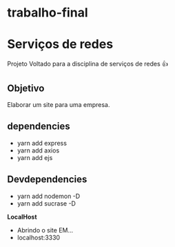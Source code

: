# trabalho-final

# Serviços de redes
Projeto Voltado para a disciplina de serviços de redes :+1:

## Objetivo
Elaborar um site para uma empresa.

## dependencies
<ul> 
  <li>yarn add express</li>
  <li>yarn add axios</li>
  <li>yarn add ejs</li>
</ul>  

## Devdependencies
<ul> 
  <li>yarn add nodemon -D</li>
  <li>yarn add sucrase -D</li>
</ul>  

__LocalHost__

<ul>
  <li>Abrindo o site EM...</li>
  <li>localhost:3330</li>
</ul>
